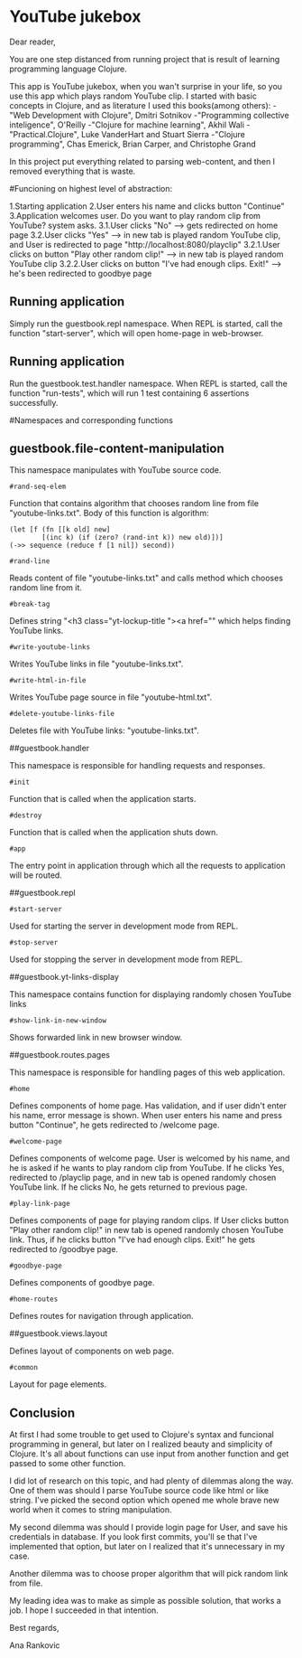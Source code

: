 #  YouTube jukebox 

Dear reader,

You are one step distanced from running project that is result of learning programming language Clojure. 

This app is YouTube jukebox, when you wan't surprise in your life, so you use this app which plays random YouTube clip.
I started with basic concepts in Clojure, and as literature I used this books(among others): 
	-"Web Development with Clojure", Dmitri Sotnikov
	-"Programming collective inteligence", O'Reilly 
	-"Clojure for machine learning", Akhil Wali 
	-"Practical.Clojure", Luke VanderHart and Stuart Sierra
	-"Clojure programming", Chas Emerick, Brian Carper, and Christophe Grand

In this project put everything related to parsing web-content, and then I removed everything that is waste.

#Funcioning on highest level of abstraction:

1.Starting application
2.User enters his name and clicks button "Continue"
3.Application welcomes user. Do you want to play random clip from YouTube? system asks.
	3.1.User clicks "No" --> gets redirected on home page
	3.2.User clicks "Yes" --> in new tab is played random YouTube clip, and User is redirected to page "http://localhost:8080/playclip"
		3.2.1.User clicks on button "Play other random clip!" --> in new tab is played random YouTube clip
		3.2.2.User clicks on button "I've had enough clips. Exit!" --> he's been redirected to goodbye page

## Running application

Simply run the guestbook.repl namespace. When REPL is started, call the function "start-server", which will open home-page in web-browser.

## Running application

Run the guestbook.test.handler namespace. When REPL is started, call the function "run-tests", which will run 1 test containing 6 assertions successfully.

#Namespaces and corresponding functions

## guestbook.file-content-manipulation

  This namespace manipulates with YouTube source code. 

	#rand-seq-elem
  
  Function that contains algorithm that chooses random line from file "youtube-links.txt".
  Body of this function is algorithm:
  
    (let [f (fn [[k old] new]
            [(inc k) (if (zero? (rand-int k)) new old)])]
    (->> sequence (reduce f [1 nil]) second))
  
	#rand-line

  Reads content of file "youtube-links.txt" and calls method which chooses random line from it.
    
	#break-tag
	
  Defines string "<h3 class=\"yt-lockup-title \"><a href=\"" which helps finding YouTube links.
	
	#write-youtube-links
	
  Writes YouTube links in file "youtube-links.txt".
	
	#write-html-in-file

  Writes YouTube page source in file "youtube-html.txt". 

	#delete-youtube-links-file

  Deletes file with YouTube links: "youtube-links.txt".

##guestbook.handler
	
  This namespace is responsible for handling requests and responses.
	
	#init
	
  Function that is called when the application starts.
  	
	#destroy
	
  Function that is called when the application shuts down.
	
	#app
	
  The entry point in application through which all the requests to application will be routed.
	
##guestbook.repl
  
	#start-server
	
  Used for starting the server in development mode from REPL.
	
	#stop-server
	
  Used for stopping the server in development mode from REPL.
	
##guestbook.yt-links-display

  This namespace contains function for displaying randomly chosen YouTube links
  
	#show-link-in-new-window

  Shows forwarded link in new browser window.
	
##guestbook.routes.pages

  This namespace is responsible for handling pages of this web application.

	#home

  Defines components of home page. Has validation, and if user didn't enter his name, error message is shown. When user enters his name and press button "Continue", he gets redirected to /welcome page.	
	
	#welcome-page
	
  Defines components of welcome page. User is welcomed by his name, and he is asked if he wants to play random clip from YouTube. If he clicks Yes, redirected to /playclip page, and in new tab is opened randomly chosen YouTube link. If he clicks No, he gets returned to previous page.
	
	#play-link-page
	
  Defines components of page for playing random clips. If User clicks button "Play other random clip!" in new tab is opened randomly chosen YouTube link. Thus, if he clicks button "I've had enough clips. Exit!" he gets redirected to /goodbye page.
  	
	#goodbye-page
	
  Defines components of goodbye page.
	
	#home-routes

  Defines routes for navigation through application.

##guestbook.views.layout
	
  Defines layout of components on web page.
	
	#common
	
  Layout for page elements.
	
## Conclusion


At first I had some trouble to get used to Clojure's syntax and funcional programming in general, but later on I realized beauty and simplicity of Clojure. 
It's all about functions can use input from another function and get passed to some other function.

I did lot of research on this topic, and had plenty of dilemmas along the way. One of them was should I parse YouTube source code like html or like string. I've picked the second option which opened me whole brave new world when it comes to string manipulation.

My second dilemma was should I provide login page for User, and save his credentials in database. If you look first commits, you'll se that I've implemented that option, but later on I realized that it's unnecessary in my case.

Another dilemma was to choose proper algorithm that will pick random link from file.

My leading idea was to make as simple as possible solution, that works a job.
I hope I succeeded in that intention.

Best regards,

Ana Rankovic